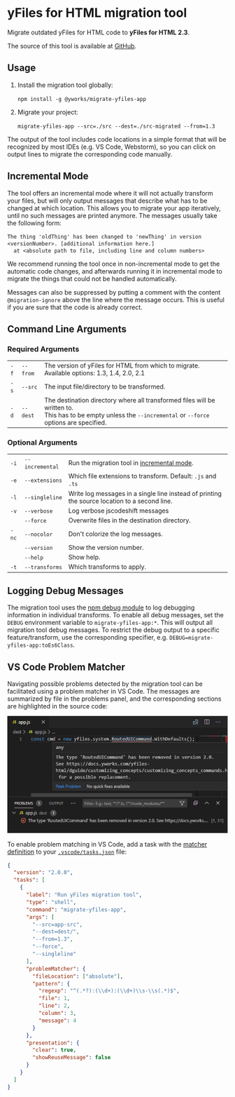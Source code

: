 # yFiles for HTML migration tool
Migrate outdated yFiles for HTML code to **yFiles for HTML 2.3**.

The source of this tool is available at [GitHub](https://github.com/yWorks/migrate-yfiles-app). 

## Usage

1. Install the migration tool globally: 
   
   `npm install -g @yworks/migrate-yfiles-app`
   
2. Migrate your project: 

   `migrate-yfiles-app --src=./src --dest=./src-migrated --from=1.3`    
   
The output of the tool includes code locations in a simple format that will be recognized by most IDEs 
(e.g. VS Code, Webstorm), so you can click on output lines to migrate the corresponding code manually.   

## Incremental Mode

The tool offers an incremental mode where it will not actually transform your files, but will only output 
messages that describe what has to be changed at which location. This allows you to migrate your app iteratively, until no such messages are printed anymore. The messages usually take the following form:

```
The thing 'oldThing' has been changed to 'newThing' in version <versionNumber>. [additional information here.]
  at <absolute path to file, including line and column numbers>
```

We recommend running the tool once in non-incremental mode to get the automatic code changes, and afterwards running
it in incremental mode to migrate the things that could not be handled automatically.

Messages can also be suppressed by putting a comment with the content `@migration-ignore` above the line where the message occurs.
This is useful if you are sure that the code is already correct. 

## Command Line Arguments

### Required Arguments

|      |     |     |
| ---  | --- | --- | 
| `-f` | `--from` | The version of yFiles for HTML from which to migrate. Available options: 1.3, 1.4, 2.0, 2.1 |
| `-s` | `--src`  | The input file/directory to be transformed. |
| `-d` | `--dest` | The destination directory where all transformed files will be written to.<br>This has to be empty unless the `--incremental` or `--force` options are specified. |


### Optional Arguments
|     |     |     |
| --- | --- | --- | 
| `-i`  | `--incremental` | Run the migration tool in [incremental mode](#incremental-mode). |
| `-e`  | `--extensions`  | Which file extensions to transform. Default: `.js` and `.ts`|
| `-l`  | `--singleline`  | Write log messages in a single line instead of printing the source location to a second line. |
| `-v`  | `--verbose`  | Log verbose jscodeshift messages |
|       | `--force`       | Overwrite files in the destination directory.
| `-nc` | `--nocolor`     | Don't colorize the log messages. |
|       | `--version`     | Show the version number. |
|       | `--help`        | Show help. |
| `-t`  | `--transforms`  | Which transforms to apply. |

## Logging Debug Messages

The migration tool uses the [npm debug module](https://www.npmjs.com/package/debug) to log debugging information in individual transforms. To enable all debug messages, set the `DEBUG` environment variable to `migrate-yfiles-app:*`. This will output all migration tool debug messages. To restrict the debug output to a specific
feature/transform, use the corresponding specifier, e.g. `DEBUG=migrate-yfiles-app:toEs6Class`.

## VS Code Problem Matcher

Navigating possible problems detected by the migration tool can be facilitated using a problem matcher in VS Code. 
The messages are summarized by file in the problems panel, and the corresponding sections are highlighted in 
the source code:

![VS Code Problem Matcher](doc/vscode-problem-matcher.png)

To enable problem matching in VS Code, add a task with the [matcher definition](https://code.visualstudio.com/docs/editor/tasks#_defining-a-problem-matcher) to your [`.vscode/tasks.json`](https://code.visualstudio.com/docs/editor/tasks) file:

```json
{
  "version": "2.0.0",
  "tasks": [
    {
      "label": "Run yFiles migration tool",
      "type": "shell",
      "command": "migrate-yfiles-app",
      "args": [
        "--src=app-src",
        "--dest=dest/",
        "--from=1.3",
        "--force",
        "--singleline" 
      ],
      "problemMatcher": {
        "fileLocation": ["absolute"],
        "pattern": {
          "regexp": "^(.*?):(\\d+):(\\d+)\\s-\\s(.*)$",
          "file": 1,
          "line": 2,
          "column": 3,
          "message": 4
        }
      },
      "presentation": {
        "clear": true,
        "showReuseMessage": false
      }
    }
  ]
}
```
